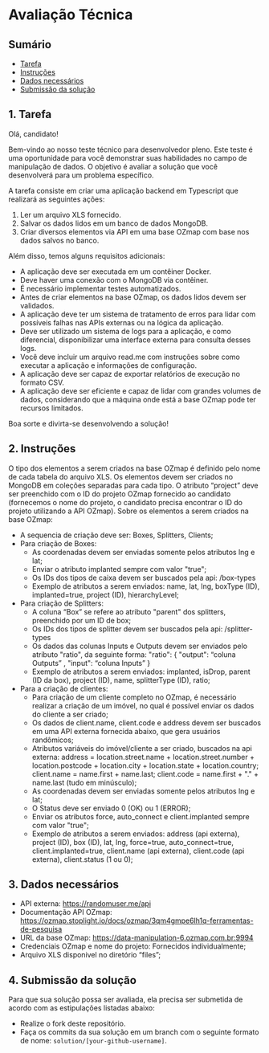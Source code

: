 # Avaliação Técnica

<a id="sumario"></a>
## Sumário

<!-- TOC -->
  * [Tarefa](#tarefa)
  * [Instruções](#instrucoes)
  * [Dados necessários](#dados)
  * [Submissão da solução](#submissao)
<!-- /TOC -->

<a id="tarefa"></a>
## 1. Tarefa

Olá, candidato!

Bem-vindo ao nosso teste técnico para desenvolvedor pleno. Este teste é uma oportunidade para você demonstrar suas habilidades no campo de manipulação de dados. O objetivo é avaliar a solução que você desenvolverá para um problema específico.

A tarefa consiste em criar uma aplicação backend em Typescript que realizará as seguintes ações:

1. Ler um arquivo XLS fornecido.
2. Salvar os dados lidos em um banco de dados MongoDB.
3. Criar diversos elementos via API em uma base OZmap com base nos dados salvos no banco.

Além disso, temos alguns requisitos adicionais:

* A aplicação deve ser executada em um contêiner Docker.
* Deve haver uma conexão com o MongoDB via contêiner.
* É necessário implementar testes automatizados.
* Antes de criar elementos na base OZmap, os dados lidos devem ser validados.
* A aplicação deve ter um sistema de tratamento de erros para lidar com possíveis falhas nas APIs externas ou na lógica da aplicação.
* Deve ser utilizado um sistema de logs para a aplicação, e como diferencial, disponibilizar uma interface externa para consulta desses logs.
* Você deve incluir um arquivo read.me com instruções sobre como executar a aplicação e informações de configuração.
* A aplicação deve ser capaz de exportar relatórios de execução no formato CSV.
* A aplicação deve ser eficiente e capaz de lidar com grandes volumes de dados, considerando que a máquina onde está a base OZmap pode ter recursos limitados.

Boa sorte e divirta-se desenvolvendo a solução!
 
<a id="instrucoes"></a>
## 2. Instruções

 O tipo dos elementos a serem criados na base OZmap é definido pelo nome de cada tabela do arquivo XLS. Os elementos devem ser criados no MongoDB em coleções separadas para cada tipo. O atributo “project” deve ser preenchido com o ID do projeto OZmap fornecido ao candidato (fornecemos o nome do projeto, o candidato precisa encontrar o ID do projeto utilizando a API OZmap). Sobre os elementos a serem criados na base OZmap:
 * A sequencia de criação deve ser: Boxes, Splitters, Clients;
 * Para criação de Boxes:
   * As coordenadas devem ser enviadas somente pelos atributos lng e lat;
   * Enviar o atributo implanted sempre com valor "true";
   * Os IDs dos tipos de caixa devem ser buscados pela api: /box-types
   * Exemplo de atributos a serem enviados: name, lat, lng, boxType (ID), implanted=true, project (ID), hierarchyLevel;
 * Para criação de Splitters:
   * A coluna “Box” se refere ao atributo "parent" dos splitters, preenchido por um ID de box;
   * Os IDs dos tipos de splitter devem ser buscados pela api: /splitter-types
   * Os dados das colunas Inputs e Outputs devem ser enviados pelo atributo "ratio", da seguinte forma:
     "ratio": {
       "output": “coluna Outputs” ,
       "input": “coluna Inputs” 
     }
   * Exemplo de atributos a serem enviados: implanted, isDrop, parent (ID da box), project (ID), name, splitterType (ID), ratio;
 * Para a criação de clientes:
   * Para criação de um cliente completo no OZmap, é necessário realizar a criação de um imóvel, no qual é possível enviar os dados do cliente a ser criado;
   * Os dados de client.name, client.code e address devem ser buscados em uma API externa fornecida abaixo, que gera usuários randômicos;
   * Atributos variáveis do imóvel/cliente a ser criado, buscados na api externa: address = location.street.name + location.street.number + location.postcode + location.city + location.state + location.country; client.name = name.first + name.last; client.code = name.first + "." + name.last (tudo em minúsculo);
   * As coordenadas devem ser enviadas somente pelos atributos lng e lat;
   * O Status deve ser enviado 0 (OK) ou 1 (ERROR);
   * Enviar os atributos force, auto_connect e client.implanted sempre com valor "true";
   * Exemplo de atributos a serem enviados: address (api externa), project (ID), box (ID), lat, lng, force=true, auto_connect=true, client.implanted=true, client.name (api externa), client.code (api externa), client.status (1 ou 0);

<a id="dados"></a>
## 3. Dados necessários
* API externa: https://randomuser.me/api
* Documentação API OZmap: https://ozmap.stoplight.io/docs/ozmap/3qm4gmpe6lh1q-ferramentas-de-pesquisa
* URL da base OZmap: https://data-manipulation-6.ozmap.com.br:9994
* Credenciais OZmap e nome do projeto: Fornecidos individualmente;
* Arquivo XLS disponivel no diretório “files”;

<a id="submissao"></a>
## 4. Submissão da solução

Para que sua solução possa ser avaliada, ela precisa ser submetida de acordo com as estipulações listadas abaixo:

* Realize o fork deste repositório.
* Faça os commits da sua solução em um branch com o seguinte formato de nome: `solution/[your-github-username]`.
